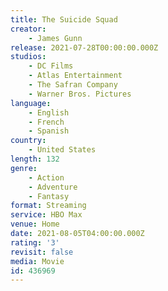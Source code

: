 ```yaml
---
title: The Suicide Squad
creator:
    - James Gunn
release: 2021-07-28T00:00:00.000Z
studios:
    - DC Films
    - Atlas Entertainment
    - The Safran Company
    - Warner Bros. Pictures
language:
    - English
    - French
    - Spanish
country:
    - United States
length: 132
genre:
    - Action
    - Adventure
    - Fantasy
format: Streaming
service: HBO Max
venue: Home
date: 2021-08-05T04:00:00.000Z
rating: '3'
revisit: false
media: Movie
id: 436969
---
```



